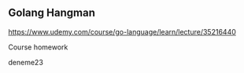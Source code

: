 ## Golang Hangman 

https://www.udemy.com/course/go-language/learn/lecture/35216440

Course homework

deneme23

